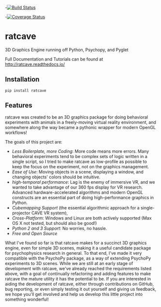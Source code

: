 -[![Build Status](https://travis-ci.org/neuroneuro15/ratcave.svg?branch=master)](https://travis-ci.org/neuroneuro15/ratcave)		 

 -[![Coverage Status](https://coveralls.io/repos/github/neuroneuro15/ratcave/badge.svg?branch=master)](https://coveralls.io/github/neuroneuro15/ratcave?branch=master)

# ratcave
3D Graphics Engine running off Python, Psychopy, and Pyglet

Full Documentation and Tutorials can be found at http://ratcave.readthedocs.io/


## Installation
```
pip install ratcave
```

## Features

ratcave was created to be an 3D graphics package for doing behavioral experiments with animals in a freely-moving virtual reality environment, and
somewhere along the way became a pythonic wrapper for modern OpenGL workflows!

The goals of this project are:

  - *Less Boilerplate, more Coding*: More code means more errors.  Many behavioral experiments tend to be complex sets of logic written in a single script, so I tried to make ratcave as low-profile as possible to keep the focus on the experiment, not on the graphics management.
  - *Ease of Use*: Moving objects in a scene, displaying a window, and changing objects' colors should be intuitive.
  - *high-temporal performance*: Lag is the enemy of immersive VR, and we wanted to take advantage of our 360 fps display for VR research.  Advanced hardware-accelerated algorithms and modern OpenGL constructs are an essential part of doing high-performance graphics in Python.
  - *Cubemapping Support* (the essential algorithmic approach for a single-projector CAVE VR system),
  - *Cross-Platform*: Windows and Linux are both actively supported (Max OS X not tested, but should also be good!)
  - *Python 2 and 3 Support*: No worries, no hassle.
  - *Free and Open Source*


What I've found so far is that ratcave makes for a succinct 3D graphics engine, even for simple 3D scenes, making it a useful candidate package for psychophysics research in general.
To that end, I've made it very compatible with the PsychoPy package, as a way of extending PsychoPy experiments to 3D scenes.
While we are still at an early stage of development with ratcave, we've already reached the requirements listed above, with a goal of continually refactoring and adding features to make ratcave the mature utility it has the potential to be.  If you are interested in aiding the development of ratcave, either through contributions on GitHub, bug reporting, or even simply testing it out yourself and giving us feedback, we hope you'll get involved and help us develop this little project into something wonderful!


